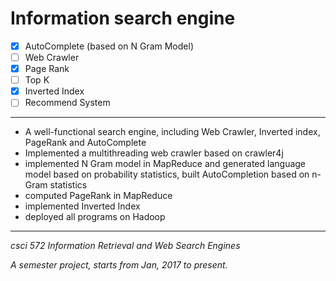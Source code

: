 # Information search engine

- [x] AutoComplete (based on N Gram Model)
- [ ] Web Crawler
- [x] Page Rank
- [ ] Top K
- [x] Inverted Index
- [ ] Recommend System

---
*	A well-functional search engine, including Web Crawler, Inverted index, PageRank and AutoComplete
*	Implemented a multithreading web crawler based on crawler4j
* implemented N Gram model in MapReduce and generated language model based on probability statistics, built AutoCompletion based on n-Gram statistics
* computed PageRank in MapReduce
* implemented Inverted Index 
* deployed all programs on Hadoop


---
*csci 572 Information Retrieval and Web Search Engines*

*A semester project, starts from Jan, 2017 to present.*
